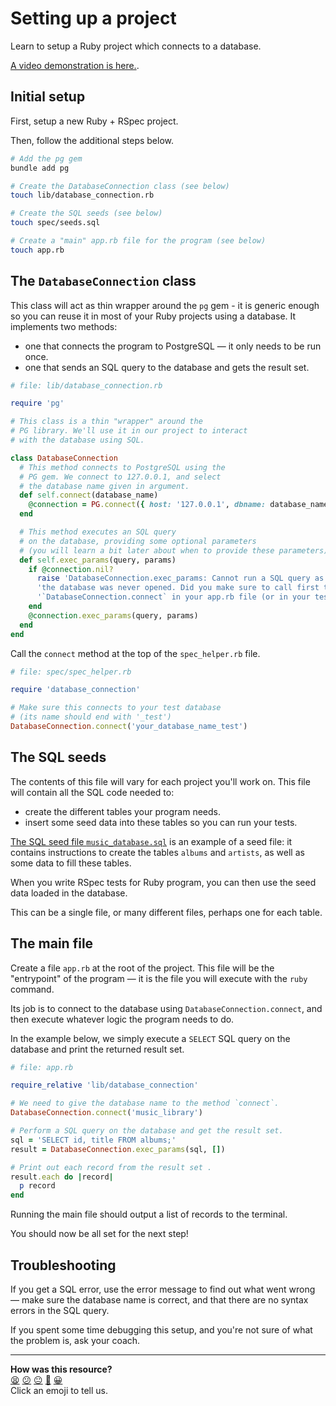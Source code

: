 # Setting up a project

Learn to setup a Ruby project which connects to a database.

[A video demonstration is here.](https://www.youtube.com/watch?v=9pwchQJwc5Q).

## Initial setup

First, setup a new Ruby + RSpec project.

Then, follow the additional steps below.

```bash
# Add the pg gem
bundle add pg

# Create the DatabaseConnection class (see below)
touch lib/database_connection.rb

# Create the SQL seeds (see below)
touch spec/seeds.sql

# Create a "main" app.rb file for the program (see below)
touch app.rb
```

## The `DatabaseConnection` class

This class will act as thin wrapper around the `pg` gem - it is generic enough so you can reuse it in most of your Ruby projects using a database. It implements two methods:
  * one that connects the program to PostgreSQL — it only needs to be run once.
  * one that sends an SQL query to the database and gets the result set.

```ruby
# file: lib/database_connection.rb

require 'pg'

# This class is a thin "wrapper" around the
# PG library. We'll use it in our project to interact
# with the database using SQL.

class DatabaseConnection
  # This method connects to PostgreSQL using the 
  # PG gem. We connect to 127.0.0.1, and select
  # the database name given in argument.
  def self.connect(database_name)
    @connection = PG.connect({ host: '127.0.0.1', dbname: database_name })
  end

  # This method executes an SQL query 
  # on the database, providing some optional parameters
  # (you will learn a bit later about when to provide these parameters).
  def self.exec_params(query, params)
    if @connection.nil?
      raise 'DatabaseConnection.exec_params: Cannot run a SQL query as the connection to'\
      'the database was never opened. Did you make sure to call first the method '\
      '`DatabaseConnection.connect` in your app.rb file (or in your tests spec_helper.rb)?'
    end
    @connection.exec_params(query, params)
  end
end
```

Call the `connect` method at the top of the `spec_helper.rb` file.

```ruby
# file: spec/spec_helper.rb

require 'database_connection'

# Make sure this connects to your test database
# (its name should end with '_test')
DatabaseConnection.connect('your_database_name_test')
```

## The SQL seeds

The contents of this file will vary for each project you'll work on. This file will contain all the SQL code needed to:
  * create the different tables your program needs.
  * insert some seed data into these tables so you can run your tests.

[The SQL seed file `music_database.sql`](../resources/seeds/music_database.sql) is an example of a seed file: it contains instructions to create the tables `albums` and `artists`, as well as some data to fill these tables.

When you write RSpec tests for Ruby program, you can then use the seed data loaded in the database.

This can be a single file, or many different files, perhaps one for each table.

## The main file

Create a file `app.rb` at the root of the project. This file will be the "entrypoint" of the program — it is the file you will execute with the `ruby` command.

Its job is to connect to the database using `DatabaseConnection.connect`, and then execute whatever logic the program needs to do.

In the example below, we simply execute a `SELECT` SQL query on the database and print the returned result set.

```ruby
# file: app.rb

require_relative 'lib/database_connection'

# We need to give the database name to the method `connect`.
DatabaseConnection.connect('music_library')

# Perform a SQL query on the database and get the result set.
sql = 'SELECT id, title FROM albums;'
result = DatabaseConnection.exec_params(sql, [])

# Print out each record from the result set .
result.each do |record|
  p record
end
```

Running the main file should output a list of records to the terminal.

You should now be all set for the next step!

## Troubleshooting

If you get a SQL error, use the error message to find out what went wrong — make sure the database name is correct, and that there are no syntax errors in the SQL query.

If you spent some time debugging this setup, and you're not sure of what the problem is, ask your coach.

<!-- BEGIN GENERATED SECTION DO NOT EDIT -->

---

**How was this resource?**  
[😫](https://airtable.com/shrUJ3t7KLMqVRFKR?prefill_Repository=makersacademy%2Fdatabases&prefill_File=pills%2Fsetting_up_database_project.md&prefill_Sentiment=😫) [😕](https://airtable.com/shrUJ3t7KLMqVRFKR?prefill_Repository=makersacademy%2Fdatabases&prefill_File=pills%2Fsetting_up_database_project.md&prefill_Sentiment=😕) [😐](https://airtable.com/shrUJ3t7KLMqVRFKR?prefill_Repository=makersacademy%2Fdatabases&prefill_File=pills%2Fsetting_up_database_project.md&prefill_Sentiment=😐) [🙂](https://airtable.com/shrUJ3t7KLMqVRFKR?prefill_Repository=makersacademy%2Fdatabases&prefill_File=pills%2Fsetting_up_database_project.md&prefill_Sentiment=🙂) [😀](https://airtable.com/shrUJ3t7KLMqVRFKR?prefill_Repository=makersacademy%2Fdatabases&prefill_File=pills%2Fsetting_up_database_project.md&prefill_Sentiment=😀)  
Click an emoji to tell us.

<!-- END GENERATED SECTION DO NOT EDIT -->
